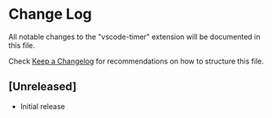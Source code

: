 # Change Log

All notable changes to the "vscode-timer" extension will be documented in this file.

Check [Keep a Changelog](http://keepachangelog.com/) for recommendations on how to structure this file.

## [Unreleased]

- Initial release